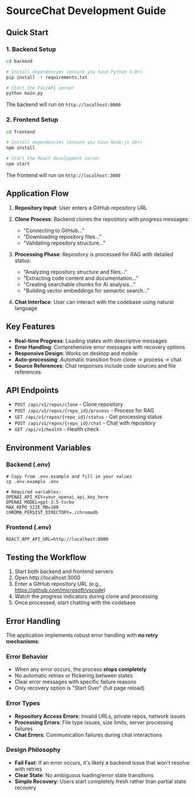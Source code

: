 # SourceChat Development Guide

## Quick Start

### 1. Backend Setup

```bash
cd backend

# Install dependencies (ensure you have Python 3.8+)
pip install -r requirements.txt

# Start the FastAPI server
python main.py
```

The backend will run on `http://localhost:8000`

### 2. Frontend Setup

```bash
cd frontend

# Install dependencies (ensure you have Node.js 16+)
npm install

# Start the React development server
npm start
```

The frontend will run on `http://localhost:3000`

## Application Flow

1. **Repository Input**: User enters a GitHub repository URL
2. **Clone Process**: Backend clones the repository with progress messages:
   - "Connecting to GitHub..."
   - "Downloading repository files..."
   - "Validating repository structure..."

3. **Processing Phase**: Repository is processed for RAG with detailed status:
   - "Analyzing repository structure and files..."
   - "Extracting code content and documentation..."
   - "Creating searchable chunks for AI analysis..."
   - "Building vector embeddings for semantic search..."

4. **Chat Interface**: User can interact with the codebase using natural language

## Key Features

- **Real-time Progress**: Loading states with descriptive messages
- **Error Handling**: Comprehensive error messages with recovery options
- **Responsive Design**: Works on desktop and mobile
- **Auto-processing**: Automatic transition from clone → process → chat
- **Source References**: Chat responses include code sources and file references

## API Endpoints

- `POST /api/v1/repos/clone` - Clone repository
- `POST /api/v1/repos/{repo_id}/process` - Process for RAG
- `GET /api/v1/repos/{repo_id}/status` - Get processing status
- `POST /api/v1/repos/{repo_id}/chat` - Chat with repository
- `GET /api/v1/health` - Health check

## Environment Variables

### Backend (.env)

```
# Copy from .env.example and fill in your values
cp .env.example .env

# Required variables:
OPENAI_API_KEY=your_openai_api_key_here
OPENAI_MODEL=gpt-3.5-turbo
MAX_REPO_SIZE_MB=100
CHROMA_PERSIST_DIRECTORY=./chromadb
```

### Frontend (.env)

```
REACT_APP_API_URL=http://localhost:8000
```

## Testing the Workflow

1. Start both backend and frontend servers
2. Open http://localhost:3000
3. Enter a GitHub repository URL (e.g., https://github.com/microsoft/vscode)
4. Watch the progress indicators during clone and processing
5. Once processed, start chatting with the codebase

## Error Handling

The application implements robust error handling with **no retry mechanisms**:

### Error Behavior

- When any error occurs, the process **stops completely**
- No automatic retries or flickering between states
- Clear error messages with specific failure reasons
- Only recovery option is "Start Over" (full page reload)

### Error Types

- **Repository Access Errors**: Invalid URLs, private repos, network issues
- **Processing Errors**: File type issues, size limits, server processing failures
- **Chat Errors**: Communication failures during chat interactions

### Design Philosophy

- **Fail Fast**: If an error occurs, it's likely a backend issue that won't resolve with retries
- **Clear State**: No ambiguous loading/error state transitions
- **Simple Recovery**: Users start completely fresh rather than partial state recovery

